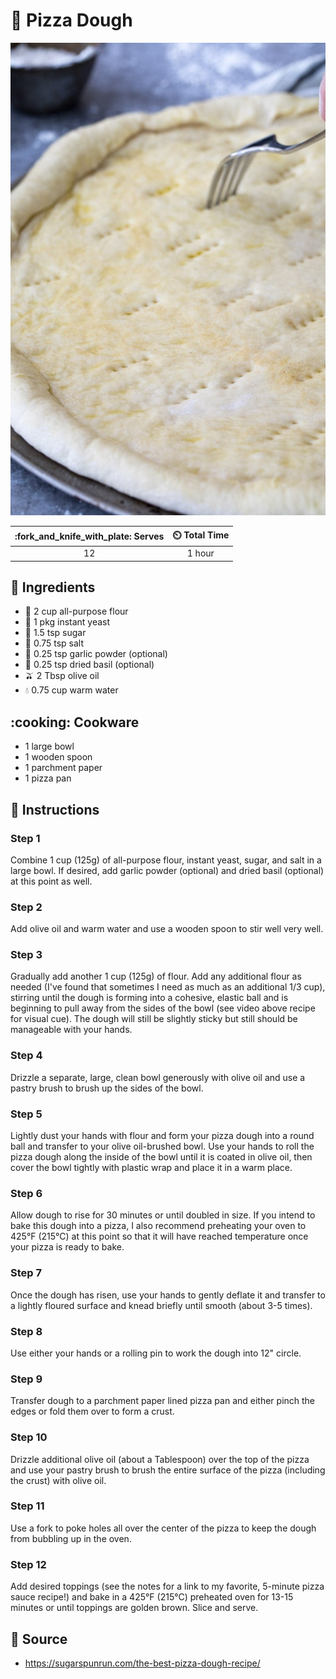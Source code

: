 # :pizza: Pizza Dough

![Pizza Dough](../assets/images/pizza-dough.jpg)

| :fork_and_knife_with_plate: Serves | :timer_clock: Total Time |
|:----------------------------------:|:-----------------------: |
| 12 | 1 hour |

## :salt: Ingredients

- :ear_of_rice: 2 cup all-purpose flour
- :microbe: 1 pkg instant yeast
- :candy: 1.5 tsp sugar
- :salt: 0.75 tsp salt
- :garlic: 0.25 tsp garlic powder (optional)
- :herb: 0.25 tsp dried basil (optional)
- :olive: 2 Tbsp olive oil
- :droplet: 0.75 cup warm water

## :cooking: Cookware

- 1 large bowl
- 1 wooden spoon
- 1 parchment paper
- 1 pizza pan

## :pencil: Instructions

### Step 1

Combine 1 cup (125g) of all-purpose flour, instant yeast, sugar, and salt in a large bowl. If desired, add garlic powder
(optional) and dried basil (optional) at this point as well.

### Step 2

Add olive oil and warm water and use a wooden spoon to stir well very well.

### Step 3

Gradually add another 1 cup (125g) of flour. Add any additional flour as needed (I've found that sometimes I need as
much as an additional 1/3 cup), stirring until the dough is forming into a cohesive, elastic ball and is beginning to
pull away from the sides of the bowl (see video above recipe for visual cue). The dough will still be slightly sticky
but still should be manageable with your hands.

### Step 4

Drizzle a separate, large, clean bowl generously with olive oil and use a pastry brush to brush up the sides of the
bowl.

### Step 5

Lightly dust your hands with flour and form your pizza dough into a round ball and transfer to your olive oil-brushed
bowl. Use your hands to roll the pizza dough along the inside of the bowl until it is coated in olive oil, then cover
the bowl tightly with plastic wrap and place it in a warm place.

### Step 6

Allow dough to rise for 30 minutes or until doubled in size. If you intend to bake this dough into a pizza, I also
recommend preheating your oven to 425°F (215°C) at this point so that it will have reached temperature once your pizza
is ready to bake.

### Step 7

Once the dough has risen, use your hands to gently deflate it and transfer to a lightly floured surface and knead
briefly until smooth (about 3-5 times).

### Step 8

Use either your hands or a rolling pin to work the dough into 12" circle.

### Step 9

Transfer dough to a parchment paper lined pizza pan and either pinch the edges or fold them over to form a crust.

### Step 10

Drizzle additional olive oil (about a Tablespoon) over the top of the pizza and use your pastry brush to brush the
entire surface of the pizza (including the crust) with olive oil.

### Step 11

Use a fork to poke holes all over the center of the pizza to keep the dough from bubbling up in the oven.

### Step 12

Add desired toppings (see the notes for a link to my favorite, 5-minute pizza sauce recipe!) and bake in a 425°F
(215°C) preheated oven for 13-15 minutes or until toppings are golden brown. Slice and serve.

## :link: Source

- <https://sugarspunrun.com/the-best-pizza-dough-recipe/>
